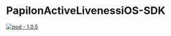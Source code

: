 # PapilonActiveLivenessiOS-SDK

[![pod - 1.0.5](https://img.shields.io/badge/pod-1.0.5-blue)](https://cocoapods.org/)
